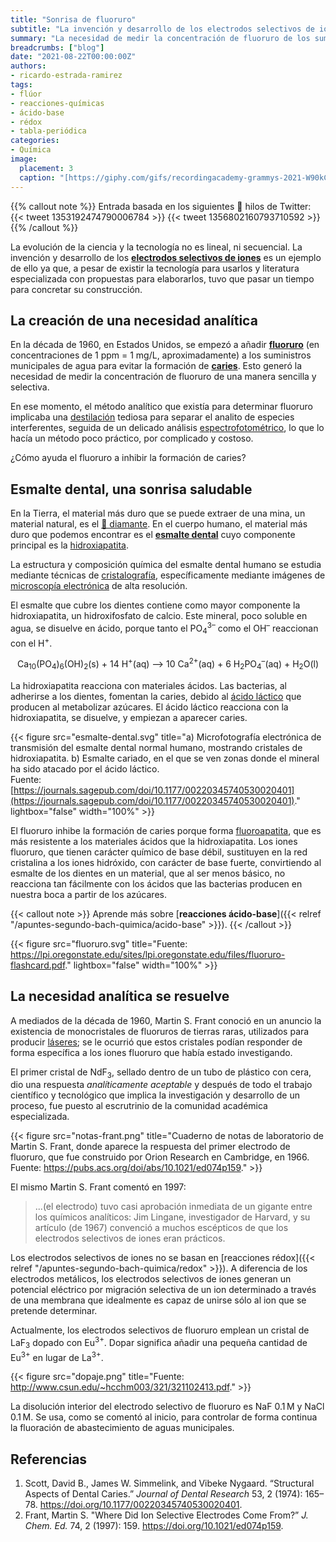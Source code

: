 ```yaml
---
title: "Sonrisa de fluoruro"
subtitle: "La invención y desarrollo de los electrodos selectivos de iones"
summary: "La necesidad de medir la concentración de fluoruro de los suministros municipales de agua fomentó la invención y desarrollo de los electrodos selectivos de iones."
breadcrumbs: ["blog"]
date: "2021-08-22T00:00:00Z"
authors:
- ricardo-estrada-ramirez
tags:
- flúor
- reacciones-químicas
- ácido-base
- rédox
- tabla-periódica
categories:
- Química
image:
  placement: 3
  caption: "[https://giphy.com/gifs/recordingacademy-grammys-2021-W90kCTMR5OXvBJoMlN](https://giphy.com/gifs/recordingacademy-grammys-2021-W90kCTMR5OXvBJoMlN)"
---
```


{{% callout note %}}
Entrada basada en los siguientes 🧵 hilos de Twitter:
{{< tweet 1353192474790006784 >}}
{{< tweet 1356802160793710592 >}}
{{% /callout %}}

La evolución de la ciencia y la tecnología no es lineal, ni secuencial. La invención y desarrollo de los [**electrodos selectivos de iones**](https://es.wikipedia.org/wiki/Electrodo_selectivo_de_iones) es un ejemplo de ello ya que, a pesar de existir la tecnología para usarlos y literatura especializada con propuestas para elaborarlos, tuvo que pasar un tiempo para concretar su construcción.

## La creación de una necesidad analítica

En la década de 1960, en Estados Unidos, se empezó a añadir [**fluoruro**](https://es.wikipedia.org/wiki/Fluoruro) (en concentraciones de 1 ppm = 1 mg/L, aproximadamente) a los suministros municipales de agua para evitar la formación de [**caries**](https://es.wikipedia.org/wiki/Caries). Esto generó la necesidad de medir la concentración de fluoruro de una manera sencilla y selectiva.

En ese momento, el método analítico que existía para determinar fluoruro implicaba una [destilación](https://es.wikipedia.org/wiki/Destilación) tediosa para separar el analito de especies interferentes, seguida de un delicado análisis [espectrofotométrico](https://es.wikipedia.org/wiki/Espectrofotometr%C3%ADa), lo que lo hacía un método poco práctico, por complicado y costoso.

¿Cómo ayuda el fluoruro a inhibir la formación de caries?

## Esmalte dental, una sonrisa saludable

En la Tierra, el material más duro que se puede extraer de una mina, un material natural, es el [💎 diamante](https://es.wikipedia.org/wiki/Diamante). En el cuerpo humano, el material más duro que podemos encontrar es el [**esmalte dental**](https://es.wikipedia.org/wiki/Esmalte_dental) cuyo componente principal es la [hidroxiapatita](https://es.wikipedia.org/wiki/Hidroxiapatita).

La estructura y composición química del esmalte dental humano se estudia mediante técnicas de [cristalografía](https://es.wikipedia.org/wiki/Cristalograf%C3%ADa), específicamente mediante imágenes de [microscopía electrónica](https://es.wikipedia.org/wiki/Microscopio_electrónico) de alta resolución.

El esmalte que cubre los dientes contiene como mayor componente la hidroxiapatita, un hidroxifosfato de calcio. Este mineral, poco soluble en agua, se disuelve en ácido, porque tanto el PO<sub>4</sub><sup>3–</sup> como el OH<sup>–</sup> reaccionan con el H<sup>+</sup>.

<div align="center">
Ca<sub>10</sub>(PO<sub>4</sub>)<sub>6</sub>(OH)<sub>2</sub>(s) + 14 H<sup>+</sup>(aq) &#10230; 10 Ca<sup>2+</sup>(aq) + 6 H<sub>2</sub>PO<sub>4</sub><sup>–</sup>(aq) + H<sub>2</sub>O(l)
</div>

La hidroxiapatita reacciona con materiales ácidos. Las bacterias, al adherirse a los dientes, fomentan la caries, debido al [ácido láctico](https://es.wikipedia.org/wiki/Ácido_láctico) que producen al metabolizar azúcares. El ácido láctico reacciona con la hidroxiapatita, se disuelve, y empiezan a aparecer caries.

{{< figure src="esmalte-dental.svg" title="a) Microfotografía electrónica de transmisión del esmalte dental normal humano, mostrando cristales de hidroxiapatita. b) Esmalte cariado, en el que se ven zonas donde el mineral ha sido atacado por el ácido láctico. <br> Fuente: [https://journals.sagepub.com/doi/10.1177/00220345740530020401](https://journals.sagepub.com/doi/10.1177/00220345740530020401)." lightbox="false" width="100%" >}}

El fluoruro inhibe la formación de caries porque forma [fluoroapatita](https://es.wikipedia.org/wiki/Fluorapatita), que es más resistente a los materiales ácidos que la hidroxiapatita. Los iones fluoruro, que tienen carácter químico de base débil, sustituyen en la red cristalina a los iones hidróxido, con carácter de base fuerte, convirtiendo al esmalte de los dientes en un material, que al ser menos básico, no reacciona tan fácilmente con los ácidos que las bacterias producen en nuestra boca a partir de los azúcares.

{{< callout note >}}
Aprende más sobre [**reacciones ácido-base**]({{< relref "/apuntes-segundo-bach-quimica/acido-base" >}}).
{{< /callout >}}

{{< figure src="fluoruro.svg" title="Fuente: https://lpi.oregonstate.edu/sites/lpi.oregonstate.edu/files/fluoruro-flashcard.pdf." lightbox="false" width="100%" >}}

## La necesidad analítica se resuelve

A mediados de la década de 1960, Martin S. Frant conoció en un anuncio la existencia de monocristales de fluoruros de tierras raras, utilizados para producir [láseres](https://es.wikipedia.org/wiki/Láser); se le ocurrió que estos cristales podían responder de forma específica a los iones fluoruro que había estado investigando.

El primer cristal de NdF<sub>3</sub>, sellado dentro de un tubo de plástico con cera, dio una respuesta *analíticamente aceptable* y después de todo el trabajo científico y tecnológico que implica la investigación y desarrollo de un proceso, fue puesto al escrutrinio de la comunidad académica especializada.

{{< figure src="notas-frant.png" title="Cuaderno de notas de laboratorio de Martin S. Frant, donde aparece la respuesta del primer electrodo de fluoruro, que fue construido por Orion Research en Cambridge, en 1966. <br> Fuente: https://pubs.acs.org/doi/abs/10.1021/ed074p159." >}}

El mismo Martin S. Frant comentó en 1997:

> ...(el electrodo) tuvo casi aprobación inmediata de un gigante entre los químicos analíticos: Jim Lingane, investigador de Harvard, y su artículo (de 1967) convenció a muchos escépticos de que los electrodos selectivos de iones eran prácticos.

Los electrodos selectivos de iones no se basan en [reacciones rédox]({{< relref "/apuntes-segundo-bach-quimica/redox" >}}). A diferencia de los electrodos metálicos, los electrodos selectivos de iones generan un potencial eléctrico por migración selectiva de un ion determinado a través de una membrana que idealmente es capaz de unirse sólo al ion que se pretende determinar.

Actualmente, los electrodos selectivos de fluoruro emplean un cristal de LaF<sub>3</sub> dopado con Eu<sup>3+</sup>. Dopar significa añadir una pequeña cantidad de Eu<sup>3+</sup> en lugar de La<sup>3+</sup>.

{{< figure src="dopaje.png" title="Fuente: http://www.csun.edu/~hcchm003/321/321102413.pdf." >}}

La disolución interior del electrodo selectivo de fluoruro es NaF 0.1<span style="white-space:nowrap">&thinsp;</span>M y NaCl 0.1<span style="white-space:nowrap">&thinsp;</span>M. Se usa, como se comentó al inicio, para controlar de forma continua la fluoración de abastecimiento de aguas municipales.

## Referencias

1. Scott, David B., James W. Simmelink, and Vibeke Nygaard. “Structural Aspects of Dental Caries.” *Journal of Dental Research* 53, 2 (1974): 165–78. https://doi.org/10.1177/00220345740530020401.
2. Frant, Martin S. "Where Did Ion Selective Electrodes Come From?” *J. Chem. Ed.* 74, 2 (1997): 159. https://doi.org/10.1021/ed074p159.